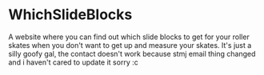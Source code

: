 # WhichSlideBlocks
A website where you can find out which slide blocks to get for your roller skates when you don't want to get up and measure your skates.
It's just a silly goofy gal, the contact doesn't work because stmj email thing changed and i haven't cared to update it sorry :c
